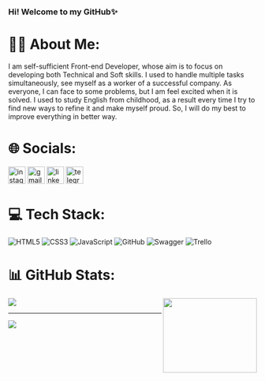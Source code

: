 ### Hi! Welcome to my GitHub✨

# 🙋‍♂️ About Me:
I am self-sufficient Front-end Developer, whose aim is to focus on developing both Technical and Soft skills. I used to handle multiple tasks simultaneously, see myself as a worker of a successful company. As everyone, I can face to some problems, but I am feel excited when it is solved. I used to study English from childhood, as a result every time I try to find new ways to refine it and make myself proud. So, I will do my best to improve everything in better way.


# 🌐 Socials:
<div align="left">
  <img src="https://img.shields.io/static/v1?message=Instagram&logo=instagram&label=&color=E4405F&logoColor=white&labelColor=&style=for-the-badge" height="35" alt="instagram logo" href="https://www.instagram.com/im._.nazar4ik/" />
  <img src="https://img.shields.io/static/v1?message=Gmail&logo=gmail&label=&color=D14836&logoColor=white&labelColor=&style=for-the-badge" height="35" alt="gmail logo" href="mailto:nazarijankosuk@gmail.com" />
  <img src="https://img.shields.io/static/v1?message=LinkedIn&logo=linkedin&label=&color=0077B5&logoColor=white&labelColor=&style=for-the-badge" height="35" alt="linkedin logo" href="https://www.linkedin.com/in/nazarii-yankoshchuk345/" />
  <img src="https://img.shields.io/static/v1?message=Telegram&logo=telegram&label=&color=2CA5E0&logoColor=white&labelColor=&style=for-the-badge" height="35" alt="telegram logo" href="https://t.me/nazarko_345" />
</div>


# 💻 Tech Stack:
![HTML5](https://img.shields.io/badge/html5-%23E34F26.svg?style=for-the-badge&logo=html5&logoColor=white) ![CSS3](https://img.shields.io/badge/css3-%231572B6.svg?style=for-the-badge&logo=css3&logoColor=white) ![JavaScript](https://img.shields.io/badge/javascript-%23323330.svg?style=for-the-badge&logo=javascript&logoColor=%23F7DF1E) ![GitHub](https://img.shields.io/badge/github-%23121011.svg?style=for-the-badge&logo=github&logoColor=white) ![Swagger](https://img.shields.io/badge/-Swagger-%23Clojure?style=for-the-badge&logo=swagger&logoColor=white) ![Trello](https://img.shields.io/badge/Trello-%23026AA7.svg?style=for-the-badge&logo=Trello&logoColor=white)

# 📊 GitHub Stats:
![](https://nirzak-streak-stats.vercel.app/?user=nazarko345&theme=tokyonight&hide_border=false)  <img align="right" height="151" width="190" src="https://media2.giphy.com/media/v1.Y2lkPTc5MGI3NjExaWNmcmNlMjF1Ym9zZmJjcDl5MDNqYnp3amN0ZGQ3bG9lbTN1M29xbCZlcD12MV9pbnRlcm5hbF9naWZfYnlfaWQmY3Q9Zw/qgQUggAC3Pfv687qPC/giphy.gif"  />

---
[![](https://visitcount.itsvg.in/api?id=nazarko345&icon=2&color=1)](https://visitcount.itsvg.in)

<!-- Proudly created with GPRM ( https://gprm.itsvg.in ) -->
